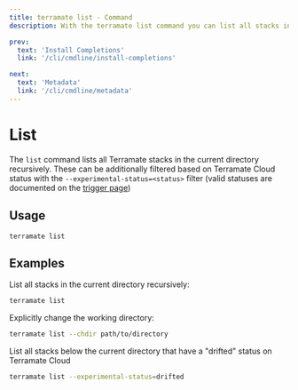 ```yaml
---
title: terramate list - Command
description: With the terramate list command you can list all stacks in the current directory recursively.

prev:
  text: 'Install Completions'
  link: '/cli/cmdline/install-completions'

next:
  text: 'Metadata'
  link: '/cli/cmdline/metadata'
---
```


# List

The `list` command lists all Terramate stacks in the current directory recursively. These can be additionally filtered based on Terramate Cloud status with the `--experimental-status=<status>` filter (valid statuses are documented on the [trigger page](./trigger.md))

## Usage

`terramate list`

## Examples

List all stacks in the current directory recursively:

```bash
terramate list
```

Explicitly change the working directory:

```bash
terramate list --chdir path/to/directory
```

List all stacks below the current directory that have a "drifted" status on Terramate Cloud

```bash
terramate list --experimental-status=drifted
```
